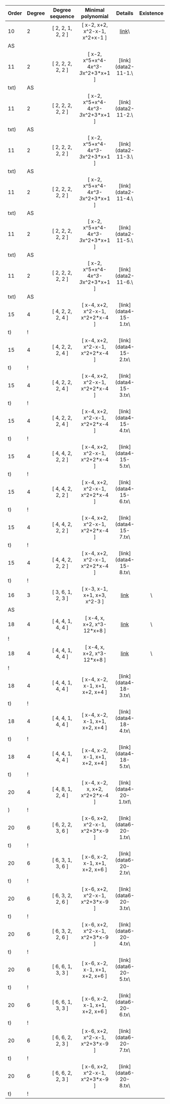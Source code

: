  |Order|Degree|Degree sequence |Minimal polynomial| Details|Existence|
|:---|:---|:--------: |:---------:| :---:| :----:|
|10|2|[ 2, 2, 1, 2, 2 ]|[ x-2, x+2, x^2-x-1, x^2+x-1 ]| [link](data2-10-1.txt)\
| AS |
|11|2|[ 2, 2, 2, 2, 2 ]|[ x-2, x^5+x^4-4*x^3-3*x^2+3*x+1 ]| [link](data2-11-1.\
txt)| AS |
|11|2|[ 2, 2, 2, 2, 2 ]|[ x-2, x^5+x^4-4*x^3-3*x^2+3*x+1 ]| [link](data2-11-2.\
txt)| AS |
|11|2|[ 2, 2, 2, 2, 2 ]|[ x-2, x^5+x^4-4*x^3-3*x^2+3*x+1 ]| [link](data2-11-3.\
txt)| AS |
|11|2|[ 2, 2, 2, 2, 2 ]|[ x-2, x^5+x^4-4*x^3-3*x^2+3*x+1 ]| [link](data2-11-4.\
txt)| AS |
|11|2|[ 2, 2, 2, 2, 2 ]|[ x-2, x^5+x^4-4*x^3-3*x^2+3*x+1 ]| [link](data2-11-5.\
txt)| AS |
|11|2|[ 2, 2, 2, 2, 2 ]|[ x-2, x^5+x^4-4*x^3-3*x^2+3*x+1 ]| [link](data2-11-6.\
txt)| AS |
|15|4|[ 4, 2, 2, 2, 4 ]|[ x-4, x+2, x^2-x-1, x^2+2*x-4 ]| [link](data4-15-1.tx\
t)| ! |
|15|4|[ 4, 2, 2, 2, 4 ]|[ x-4, x+2, x^2-x-1, x^2+2*x-4 ]| [link](data4-15-2.tx\
t)| ! |
|15|4|[ 4, 2, 2, 2, 4 ]|[ x-4, x+2, x^2-x-1, x^2+2*x-4 ]| [link](data4-15-3.tx\
t)| ! |
|15|4|[ 4, 2, 2, 2, 4 ]|[ x-4, x+2, x^2-x-1, x^2+2*x-4 ]| [link](data4-15-4.tx\
t)| ! |
|15|4|[ 4, 4, 2, 2, 2 ]|[ x-4, x+2, x^2-x-1, x^2+2*x-4 ]| [link](data4-15-5.tx\
t)| ! |
|15|4|[ 4, 4, 2, 2, 2 ]|[ x-4, x+2, x^2-x-1, x^2+2*x-4 ]| [link](data4-15-6.tx\
t)| ! |
|15|4|[ 4, 4, 2, 2, 2 ]|[ x-4, x+2, x^2-x-1, x^2+2*x-4 ]| [link](data4-15-7.tx\
t)| ! |
|15|4|[ 4, 4, 2, 2, 2 ]|[ x-4, x+2, x^2-x-1, x^2+2*x-4 ]| [link](data4-15-8.tx\
t)| ! |
|16|3|[ 3, 6, 1, 2, 3 ]|[ x-3, x-1, x+1, x+3, x^2-3 ]| [link](data3-16-1.txt)|\
 AS |
|18|4|[ 4, 4, 1, 4, 4 ]|[ x-4, x, x+2, x^3-12*x+8 ]| [link](data4-18-1.txt)|  \
!|
|18|4|[ 4, 4, 1, 4, 4 ]|[ x-4, x, x+2, x^3-12*x+8 ]| [link](data4-18-2.txt)|  \
!|
|18|4|[ 4, 4, 1, 4, 4 ]|[ x-4, x-2, x-1, x+1, x+2, x+4 ]| [link](data4-18-3.tx\
t)| ! |
|18|4|[ 4, 4, 1, 4, 4 ]|[ x-4, x-2, x-1, x+1, x+2, x+4 ]| [link](data4-18-4.tx\
t)| ! |
|18|4|[ 4, 4, 1, 4, 4 ]|[ x-4, x-2, x-1, x+1, x+2, x+4 ]| [link](data4-18-5.tx\
t)| ! |
|20|4|[ 4, 8, 1, 2, 4 ]|[ x-4, x-2, x, x+2, x^2+2*x-4 ]| [link](data4-20-1.txt\
)| ! |
|20|6|[ 6, 2, 2, 3, 6 ]|[ x-6, x+2, x^2-x-1, x^2+3*x-9 ]| [link](data6-20-1.tx\
t)| ! |
|20|6|[ 6, 3, 1, 3, 6 ]|[ x-6, x-2, x-1, x+1, x+2, x+6 ]| [link](data6-20-2.tx\
t)| ! |
|20|6|[ 6, 3, 2, 2, 6 ]|[ x-6, x+2, x^2-x-1, x^2+3*x-9 ]| [link](data6-20-3.tx\
t)| ! |
|20|6|[ 6, 3, 2, 2, 6 ]|[ x-6, x+2, x^2-x-1, x^2+3*x-9 ]| [link](data6-20-4.tx\
t)| ! |
|20|6|[ 6, 6, 1, 3, 3 ]|[ x-6, x-2, x-1, x+1, x+2, x+6 ]| [link](data6-20-5.tx\
t)| ! |
|20|6|[ 6, 6, 1, 3, 3 ]|[ x-6, x-2, x-1, x+1, x+2, x+6 ]| [link](data6-20-6.tx\
t)| ! |
|20|6|[ 6, 6, 2, 2, 3 ]|[ x-6, x+2, x^2-x-1, x^2+3*x-9 ]| [link](data6-20-7.tx\
t)| ! |
|20|6|[ 6, 6, 2, 2, 3 ]|[ x-6, x+2, x^2-x-1, x^2+3*x-9 ]| [link](data6-20-8.tx\
t)| ! |
